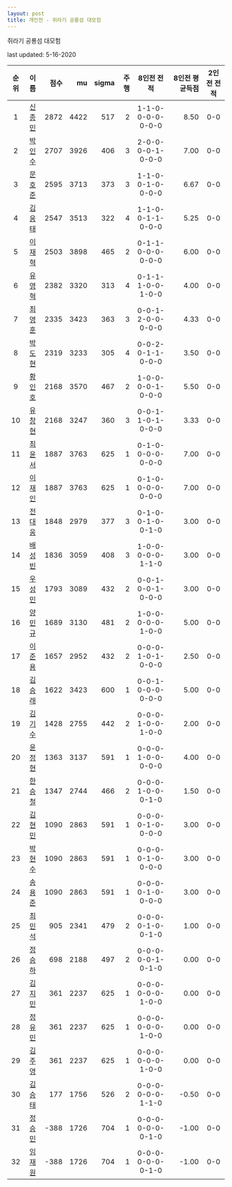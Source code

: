 ```yaml
---
layout: post
title: 개인전 - 쥐라기 공룡섬 대모험
---
```


쥐라기 공룡섬 대모험

last updated: 5-16-2020

| 순위 | 이름 | 점수 | mu | sigma | 주행 | 8인전 전적 | 8인전 평균득점 | 2인전 전적 |
|:---:|:---:|---:|---:|---:|---:|:---:|---:|:---:|
| 1 | [신종민](../shinjongmin) | 2872 | 4422 | 517 | 2 | 1-1-0-0-0-0-0-0-0 | 8.50 | 0-0 |
| 2 | [박인수](../bakinsu) | 2707 | 3926 | 406 | 3 | 2-0-0-0-0-1-0-0-0 | 7.00 | 0-0 |
| 3 | [문호준](../munhojun) | 2595 | 3713 | 373 | 3 | 1-1-0-0-1-0-0-0-0 | 6.67 | 0-0 |
| 4 | [김응태](../gimeungtae) | 2547 | 3513 | 322 | 4 | 1-1-0-0-1-1-0-0-0 | 5.25 | 0-0 |
| 5 | [이재혁](../ijaehyeok) | 2503 | 3898 | 465 | 2 | 0-1-1-0-0-0-0-0-0 | 6.00 | 0-0 |
| 6 | [유영혁](../yuyeonghyeok) | 2382 | 3320 | 313 | 4 | 0-1-1-1-0-0-1-0-0 | 4.00 | 0-0 |
| 7 | [최영훈](../choiyeonghun) | 2335 | 3423 | 363 | 3 | 0-0-1-2-0-0-0-0-0 | 4.33 | 0-0 |
| 8 | [박도현](../bakdohyeon) | 2319 | 3233 | 305 | 4 | 0-0-2-0-1-1-0-0-0 | 3.50 | 0-0 |
| 9 | [황인호](../hwanginho) | 2168 | 3570 | 467 | 2 | 1-0-0-0-0-1-0-0-0 | 5.50 | 0-0 |
| 10 | [유창현](../yuchanghyeon) | 2168 | 3247 | 360 | 3 | 0-0-1-1-0-1-0-0-0 | 3.33 | 0-0 |
| 11 | [최윤서](../choiyunseo) | 1887 | 3763 | 625 | 1 | 0-1-0-0-0-0-0-0-0 | 7.00 | 0-0 |
| 12 | [이재인](../ijaein) | 1887 | 3763 | 625 | 1 | 0-1-0-0-0-0-0-0-0 | 7.00 | 0-0 |
| 13 | [전대웅](../jeondaewoong) | 1848 | 2979 | 377 | 3 | 0-1-0-0-1-0-0-1-0 | 3.00 | 0-0 |
| 14 | [배성빈](../baeseongbin) | 1836 | 3059 | 408 | 3 | 1-0-0-0-0-0-1-1-0 | 3.00 | 0-0 |
| 15 | [우성민](../useongmin) | 1793 | 3089 | 432 | 2 | 0-0-1-0-0-1-0-0-0 | 3.00 | 0-0 |
| 16 | [양민규](../yangmingyu) | 1689 | 3130 | 481 | 2 | 1-0-0-0-0-0-1-0-0 | 5.00 | 0-0 |
| 17 | [이준용](../ijunyong) | 1657 | 2952 | 432 | 2 | 0-0-0-1-0-1-0-0-0 | 2.50 | 0-0 |
| 18 | [김승래](../gimseungrae) | 1622 | 3423 | 600 | 1 | 0-0-1-0-0-0-0-0-0 | 5.00 | 0-0 |
| 19 | [김기수](../gimgisu) | 1428 | 2755 | 442 | 2 | 0-0-0-1-0-0-1-0-0 | 2.00 | 0-0 |
| 20 | [윤정현](../yunjeonghyeon) | 1363 | 3137 | 591 | 1 | 0-0-0-1-0-0-0-0-0 | 4.00 | 0-0 |
| 21 | [한승철](../hanseungcheol) | 1347 | 2744 | 466 | 2 | 0-0-0-1-0-0-0-1-0 | 1.50 | 0-0 |
| 22 | [김현민](../gimhyunmin) | 1090 | 2863 | 591 | 1 | 0-0-0-0-1-0-0-0-0 | 3.00 | 0-0 |
| 23 | [박현수](../bakhyeonsu) | 1090 | 2863 | 591 | 1 | 0-0-0-0-1-0-0-0-0 | 3.00 | 0-0 |
| 24 | [송용준](../songyongjun) | 1090 | 2863 | 591 | 1 | 0-0-0-0-1-0-0-0-0 | 3.00 | 0-0 |
| 25 | [최민석](../choiminseok) | 905 | 2341 | 479 | 2 | 0-0-0-0-1-0-0-1-0 | 1.00 | 0-0 |
| 26 | [정승하](../jeongseungha) | 698 | 2188 | 497 | 2 | 0-0-0-0-0-1-0-1-0 | 0.00 | 0-0 |
| 27 | [김지민](../gimjimin) | 361 | 2237 | 625 | 1 | 0-0-0-0-0-0-1-0-0 | 0.00 | 0-0 |
| 28 | [정유민](../jeongyumin) | 361 | 2237 | 625 | 1 | 0-0-0-0-0-0-1-0-0 | 0.00 | 0-0 |
| 29 | [김주영](../gimjuyeong) | 361 | 2237 | 625 | 1 | 0-0-0-0-0-0-1-0-0 | 0.00 | 0-0 |
| 30 | [김승태](../gimseungtae) | 177 | 1756 | 526 | 2 | 0-0-0-0-0-0-1-1-0 | -0.50 | 0-0 |
| 31 | [정승민](../jeongseungmin) | -388 | 1726 | 704 | 1 | 0-0-0-0-0-0-0-1-0 | -1.00 | 0-0 |
| 32 | [임재원](../imjaewon) | -388 | 1726 | 704 | 1 | 0-0-0-0-0-0-0-1-0 | -1.00 | 0-0 |
